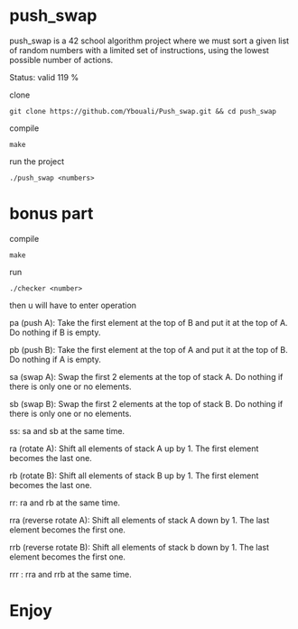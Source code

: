 # push_swap

push_swap is a 42 school algorithm project where we must sort a given list of random numbers with a limited set of instructions, using the lowest possible number of actions.

Status:
valid 119 %

clone
```
git clone https://github.com/Ybouali/Push_swap.git && cd push_swap
```

compile

```
make
```

run the project 

```
./push_swap <numbers>
```

# bonus part


compile

```
make 
```

run 
```
./checker <number>
```

then u will have to enter operation

pa (push A): Take the first element at the top of B and put it at the top of A. Do nothing if B is empty.

pb (push B): Take the first element at the top of A and put it at the top of B. Do nothing if A is empty.

sa (swap A): Swap the first 2 elements at the top of stack A. Do nothing if there is only one or no elements.

sb (swap B): Swap the first 2 elements at the top of stack B. Do nothing if there is only one or no elements.

ss: sa and sb at the same time.

ra (rotate A): Shift all elements of stack A up by 1. The first element becomes the last one.

rb (rotate B): Shift all elements of stack B up by 1. The first element becomes the last one.

rr: ra and rb at the same time.

rra (reverse rotate A): Shift all elements of stack A down by 1. The last element becomes the first one.

rrb (reverse rotate B): Shift all elements of stack b down by 1. The last element becomes the first one.

rrr : rra and rrb at the same time.

# Enjoy
